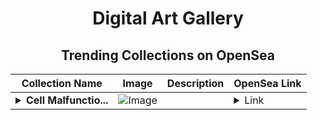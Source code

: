 <div align="center">

# Digital Art Gallery

## Trending Collections on OpenSea

| Collection Name                       | Image                                                                                     | Description                       | OpenSea Link                                                                                          |
|---------------------------------------|-------------------------------------------------------------------------------------------|-----------------------------------|--------------------------------------------------------------------------------------------------------|
| **<details><summary>Cell Malfunctio...</summary>Cell Malfunctions Screenshots</details>** | ![Image](https://i.seadn.io/s/raw/files/1ba6a429b81accdd659535e1b8f3c2a7.jpg?w=500&auto=format?w=200&auto=format) |  | <details><summary>Link</summary>[Cell Malfunctions Screenshots](https://opensea.io/collection/cell-malfunctions-screenshots)</details> |

</div>